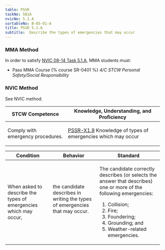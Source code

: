 ```yaml
---
table: PSSR
taskNo: 5B1A
nvicNo: 5.1.A 
sortableNo: B-05-01-A
title: PSSR 5.1.A 
subtitle:  Describe the types of emergencies that may occur
---
```



### MMA Method

In order to satisfy  [NVIC 08-14  Task  5.1.A]({{site.baseurl}}/assets/images/nvic-08-14.pdf), MMA students must:

* Pass MMA Course {% course SR-0401 %}  *4/C STCW Personal Safety/Social Responsibility*


### NVIC Method

<a onclick="togglevisibility('nvic_methods')" >See NVIC method.</a>

<div id='nvic_methods' class='hide'>

<table>
<thead>
<tr>
<th class='forty'> STCW Competence </th>
<th class='sixty'> Knowledge, Understanding, and Proficiency </th>
</tr>
</thead>




<tbody>
<tr><td markdown='1'>

Comply with emergency procedures.

</td><td markdown='1'>

[PSSR-X1.9]({{site.baseurl}}/tables/614.html#PSSR-X1.9) Knowledge of types of emergencies which may occur

</td></tr>


</tbody>
</table>


<table>
<thead>
<tr><th class='twenty'>  Condition </th><th class='twenty'> Behavior </th><th  class='sixty'>Standard </th></tr>
</thead>
<tbody >



<tr><td markdown='1'>

When asked to describe the types of emergencies which may occur,

</td><td markdown='1'>

the candidate describes in writing the types of emergencies that may occur.

<br>

<div class="tooltip">
<span class="tooltiptext">
</span>
</div>


</td><td markdown='1'>

The candidate correctly describes (or selects the answer that describes) one or more of the following emergencies:
 
1. Collision; 
2. Fire; 
3. Foundering; 
4. Grounding; and 
5. Weather-related emergencies.

</td></tr>
</tbody>
</table>
</div>
